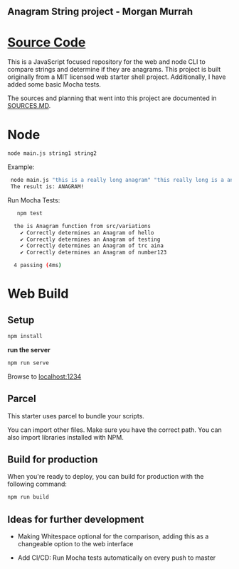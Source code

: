 ## Anagram String project - Morgan Murrah

# [Source Code](/src/variations.js)

This is a JavaScript focused repository for the web and node CLI to compare strings and determine if they are anagrams. This project is built originally from a MIT licensed web starter shell project. Additionally, I have added some basic Mocha tests. 

The sources and planning that went into this project are documented in [SOURCES.MD](/SOURCES.md). 


# Node

```bash
node main.js string1 string2 
```

Example:

```bash
 node main.js "this is a really long anagram" "this really long is a anagram"
 The result is: ANAGRAM!
```

Run Mocha Tests:

```bash
   npm test

  the is Anagram function from src/variations
    ✔ Correctly determines an Anagram of hello
    ✔ Correctly determines an Anagram of testing
    ✔ Correctly determines an Anagram of trc aina
    ✔ Correctly determines an Anagram of number123

  4 passing (4ms)
```

# Web Build

## Setup

```bash
npm install
```
**run the server**

```bash
npm run serve
```
Browse to [localhost:1234](http://localhost:1234)

## Parcel

This starter uses parcel to bundle your scripts.

You can import other files. Make sure you have the correct path. You can also import libraries installed with NPM.

## Build for production

When you're ready to deploy, you can build for production with the following command:

```bash
npm run build
```

## Ideas for further development

* Making Whitespace optional for the comparison, adding this as a changeable option to the web interface

* Add CI/CD: Run Mocha tests automatically on every push to master